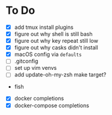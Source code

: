 # To Do
- [X] add tmux install plugins
- [X] figure out why shell is still bash
- [X] figure out why key repeat still low
- [X] figure out why casks didn't install
- [X] macOS config via `defaults`
- [ ] .gitconfig
- [ ] set up vim venvs
- [ ] add update-oh-my-zsh make target?

* fish
- [X] docker completions
- [X] docker-compose completions
